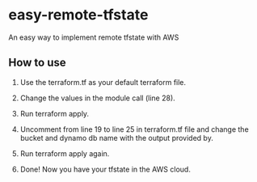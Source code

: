# easy-remote-tfstate

An easy way to implement remote tfstate with AWS

## How to use

1. Use the terraform.tf as your default terraform file.

2. Change the values in the module call (line 28).

3. Run terraform apply.

4. Uncomment from line 19 to line 25 in terraform.tf file and change the bucket and dynamo db name with the output provided by.

5. Run terraform apply again.

6. Done! Now you have your tfstate in the AWS cloud.
